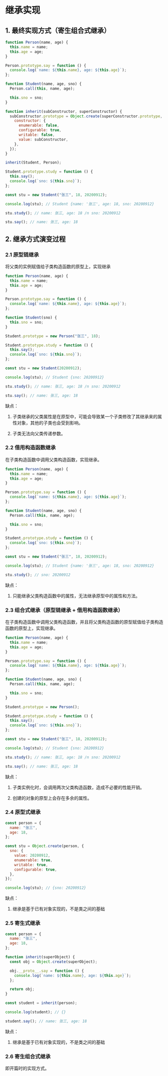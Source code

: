 # 继承实现

## 1. 最终实现方式（寄生组合式继承）

```js
function Person(name, age) {
  this.name = name;
  this.age = age;
}

Person.prototype.say = function () {
  console.log(`name: ${this.name}, age: ${this.age}`);
};

function Student(name, age, sno) {
  Person.call(this, name, age);

  this.sno = sno;
}

function inherit(subConstructor, superConstructor) {
  subConstructor.prototype = Object.create(superConstructor.prototype, {
    constructor: {
      enumerable: false,
      configurable: true,
      writable: false,
      value: subConstructor,
    },
  });
}

inherit(Student, Person);

Student.prototype.study = function () {
  this.say();
  console.log(`sno: ${this.sno}`);
};

const stu = new Student("张三", 18, 20200912);

console.log(stu); // Student {name: '张三', age: 18, sno: 20200912}

stu.study(); // name: 张三, age: 18 /n sno: 20200912

stu.say(); // name: 张三, age: 18
```

## 2. 继承方式演变过程

### 2.1 原型链继承

将父类的实例赋值给子类构造函数的原型上，实现继承

```js
function Person(name, age) {
  this.name = name;
  this.age = age;
}

Person.prototype.say = function () {
  console.log(`name: ${this.name}, age: ${this.age}`);
};

function Student(sno) {
  this.sno = sno;
}

Student.prototype = new Person("张三", 18);

Student.prototype.study = function () {
  this.say();
  console.log(`sno: ${this.sno}`);
};

const stu = new Student(20200912);

console.log(stu); // Student {sno: 20200912}

stu.study(); // name: 张三, age: 18 /n sno: 20200912

stu.say(); // name: 张三, age: 18
```

缺点：

1. 子类继承的父类属性是在原型中，可能会导致某一个子类修改了其继承来的属性对象，其他的子类也会受到影响。

2. 子类无法向父类传递参数。

### 2.2 借用构造函数继承

在子类构造函数中调用父类构造函数，实现继承。

```js
function Person(name, age) {
  this.name = name;
  this.age = age;
}

Person.prototype.say = function () {
  console.log(`name: ${this.name}, age: ${this.age}`);
};

function Student(name, age, sno) {
  Person.call(this, name, age);

  this.sno = sno;
}

Student.prototype.study = function () {
  console.log(`sno: ${this.sno}`);
};

const stu = new Student("张三", 18, 20200912);

console.log(stu); // Student {name: '张三', age: 18, sno: 20200912}

stu.study(); // sno: 20200912
```

缺点：

1. 只能继承父类构造函数中的属性，无法继承原型中的属性和方法。

### 2.3 组合式继承（原型链继承 + 借用构造函数继承）

在子类构造函数中调用父类构造函数，并且将父类构造函数的原型赋值给子类构造函数的原型上，实现继承。

```js
function Person(name, age) {
  this.name = name;
  this.age = age;
}

Person.prototype.say = function () {
  console.log(`name: ${this.name}, age: ${this.age}`);
};

function Student(name, age, sno) {
  Person.call(this, name, age);

  this.sno = sno;
}

Student.prototype = new Person();

Student.prototype.study = function () {
  this.say();
  console.log(`sno: ${this.sno}`);
};

const stu = new Student("张三", 18, 20200912);

console.log(stu); // Student {sno: 20200912}

stu.study(); // name: 张三, age: 18 /n sno: 20200912

stu.say(); // name: 张三, age: 18
```

缺点：

1. 子类实例化时，会调用两次父类构造函数，造成不必要的性能开销。

2. 创建的对象的原型上会存在多余的属性。

### 2.4 原型式继承

```js
const person = {
  name: "张三",
  age: 18,
};

const stu = Object.create(person, {
  sno: {
    value: 20200912,
    enumerable: true,
    writable: true,
    configurable: true,
  },
});

console.log(stu); // {sno: 20200912}
```

缺点：

1. 继承是基于已有对象实现的，不是类之间的基础

### 2.5 寄生式继承

```js
const person = {
  name: "张三",
  age: 18,
};

function inherit(superObject) {
  const obj = Object.create(superObject);

  obj.__proto__.say = function () {
    console.log(`name: ${this.name}, age: ${this.age}`);
  };

  return obj;
}

const student = inherit(person);

console.log(student); // {}

student.say(); // name: 张三, age: 18
```

缺点：

1. 继承是基于已有对象实现的，不是类之间的基础

### 2.6 寄生组合式继承

即开篇时的实现方式。
